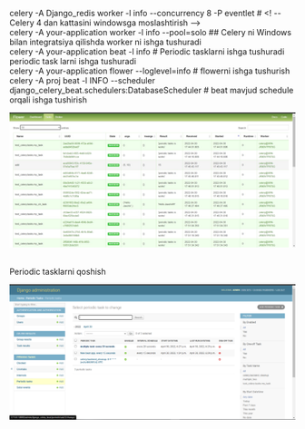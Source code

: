 celery -A Django_redis worker -l info --concurrency 8 -P eventlet #   <! -- Celery 4 dan kattasini windowsga moslashtirish -->
<br/>celery -A your-application worker -l info --pool=solo ## Celery ni Windows bilan integratsiya qilishda worker ni ishga tushuradi
<br/>celery -A your-application beat -l info #  Periodic tasklarni ishga tushuradi periodic task larni ishga tushuradi
<br/>celery -A your-application flower --loglevel=info # flowerni ishga tushurish 
<br/>celery -A proj beat -l INFO --scheduler django_celery_beat.schedulers:DatabaseScheduler # beat mavjud schedule orqali ishga tushirish

![img.png](img.png)

<br/> Periodic tasklarni qoshish

![img_1.png](img_1.png)